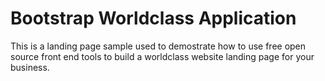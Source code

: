 # Bootstrap Worldclass Application
This is a landing page sample used to demostrate how to use free open source front end tools to build a worldclass website landing page for your business.
